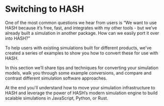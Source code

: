# Switching to HASH

One of the most common questions we hear from users is “We want to use HASH because it’s free, fast, and integrates with my other tools - but we’ve already built a simulation in another package. How can we easily port it over into HASH?”

To help users with existing simulations built for different products, we've created a series of examples to show you how to convert these for use with HASH.

In this section we’ll share tips and techniques for converting your simulation models, walk you through some example conversions, and compare and contrast different simulation software approaches.

At the end you'll understand how to move your simulation infrastructure to HASH and leverage the power of HASH’s modern simulation engine to build scalable simulations in JavaScript, Python, or Rust.

